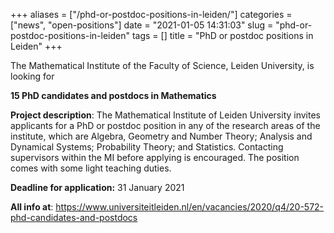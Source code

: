 +++
aliases = ["/phd-or-postdoc-positions-in-leiden/"]
categories = ["news", "open-positions"]
date = "2021-01-05 14:31:03"
slug = "phd-or-postdoc-positions-in-leiden"
tags = []
title = "PhD or postdoc positions in Leiden"
+++

The Mathematical Institute of the Faculty of Science, Leiden University,
is looking for

**15 PhD candidates and postdocs in Mathematics**

**Project description**: The Mathematical Institute of Leiden University
invites applicants for a PhD or postdoc position in any of the research
areas of the institute, which are Algebra, Geometry and Number Theory;
Analysis and Dynamical Systems; Probability Theory; and Statistics.
Contacting supervisors within the MI before applying is encouraged. The
position comes with some light teaching duties.

**Deadline for application:** 31 January 2021

**All info at**:
<https://www.universiteitleiden.nl/en/vacancies/2020/q4/20-572-phd-candidates-and-postdocs>
